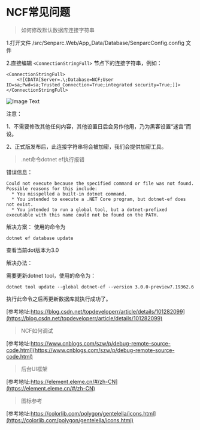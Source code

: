 # NCF常见问题

> 如何修改默认数据库连接字符串

1.打开文件 /src/Senparc.Web/App_Data/Database/SenparcConfig.config 文件

2.直接编辑 `<ConnectionStringFull>` 节点下的连接字符串，例如：

    <ConnectionStringFull>
        <![CDATA[Server=.\;Database=NCF;User ID=sa;Pwd=sa;Trusted_Connection=True;integrated security=True;]]>
    </ConnectionStringFull>

![Image Text](/start/qa/images/common_problem/modify_database_connectstring.png)

注意：

1、不需要修改其他任何内容，其他设置日后会另作他用，乃为黑客设置“迷宫”而设。

2、正式版发布后，此连接字符串将会被加密，我们会提供加密工具。

> .net命令dotnet ef执行报错

错误信息：
```
Could not execute because the specified command or file was not found.
Possible reasons for this include:
  * You misspelled a built-in dotnet command.
  * You intended to execute a .NET Core program, but dotnet-ef does not exist.
  * You intended to run a global tool, but a dotnet-prefixed executable with this name could not be found on the PATH.
```

解决方案：
使用的命令为
```
dotnet ef database update
```
查看当前dot版本为3.0

解决办法：

需要更新dotnet tool，使用的命令为：
```
dotnet tool update --global dotnet-ef --version 3.0.0-preview7.19362.6
```
执行此命令之后再更新数据库就执行成功了。

[参考地址:https://blog.csdn.net/topdeveloperr/article/details/101282099](https://blog.csdn.net/topdeveloperr/article/details/101282099)

> NCF如何调试

[参考地址:https://www.cnblogs.com/szw/p/debug-remote-source-code.html](https://www.cnblogs.com/szw/p/debug-remote-source-code.html)

> 后台UI框架

[参考地址:https://element.eleme.cn/#/zh-CN](https://element.eleme.cn/#/zh-CN)

> 图标参考

[参考地址:https://colorlib.com/polygon/gentelella/icons.html](https://colorlib.com/polygon/gentelella/icons.html)